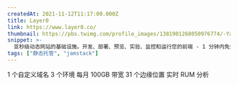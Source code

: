 ```yaml
---
createdAt: 2021-11-12T11:17:00.000Z
title: Layer0
link: https://www.layer0.co/
thumbnail: https://pbs.twimg.com/profile_images/1381901268050976774/-YafbmFO_400x400.jpg
snippet: >-
  亚秒级动态网站的基础设施。开发、部署、预览、实验、监控和运行您的前端 - 1 分钟内免费部署。
tags: ["静态托管", "jamstack"]
---
```

1 个自定义域名
3 个环境
每月 100GB 带宽
31 个边缘位置
实时 RUM 分析